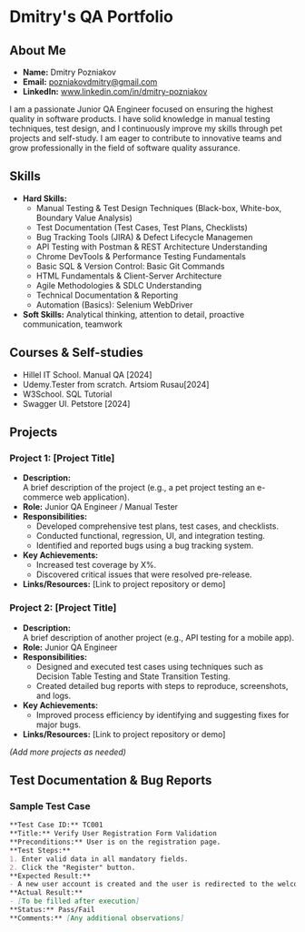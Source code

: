 # Dmitry's QA Portfolio

## About Me
- **Name:** Dmitry Pozniakov
- **Email:** pozniakovdmitry@gmail.com
- **LinkedIn:** www.linkedin.com/in/dmitry-pozniakov

I am a passionate Junior QA Engineer focused on ensuring the highest quality in software products. I have solid knowledge in manual testing techniques, test design, and I continuously improve my skills through pet projects and self-study. I am eager to contribute to innovative teams and grow professionally in the field of software quality assurance.

## Skills
- **Hard Skills:**
  - Manual Testing & Test Design Techniques (Black-box, White-box, Boundary Value Analysis) 
  - Test Documentation (Test Cases, Test Plans, Checklists) 
  - Bug Tracking Tools (JIRA) & Defect Lifecycle Managemen
  - API Testing with Postman & REST Architecture Understanding 
  - Chrome DevTools & Performance Testing Fundamentals 
  - Basic SQL & Version Control: Basic Git Commands
  - HTML Fundamentals & Client-Server Architecture
  - Agile Methodologies & SDLC Understanding 
  - Technical Documentation & Reporting
  - Automation (Basics): Selenium WebDriver
- **Soft Skills:** Analytical thinking, attention to detail, proactive communication, teamwork

## Courses & Self-studies
- Hillel IT School. Manual QA [2024]
- Udemy.Tester from scratch. Artsiom Rusau[2024]
- W3School. SQL Tutorial
- Swagger UI. Petstore [2024]

## Projects
### Project 1: [Project Title]
- **Description:**  
  A brief description of the project (e.g., a pet project testing an e-commerce web application).  
- **Role:** Junior QA Engineer / Manual Tester
- **Responsibilities:**
  - Developed comprehensive test plans, test cases, and checklists.
  - Conducted functional, regression, UI, and integration testing.
  - Identified and reported bugs using a bug tracking system.
- **Key Achievements:**
  - Increased test coverage by X%.
  - Discovered critical issues that were resolved pre-release.
- **Links/Resources:** [Link to project repository or demo]

### Project 2: [Project Title]
- **Description:**  
  A brief description of another project (e.g., API testing for a mobile app).
- **Role:** Junior QA Engineer
- **Responsibilities:**
  - Designed and executed test cases using techniques such as Decision Table Testing and State Transition Testing.
  - Created detailed bug reports with steps to reproduce, screenshots, and logs.
- **Key Achievements:**
  - Improved process efficiency by identifying and suggesting fixes for major bugs.
- **Links/Resources:** [Link to project repository or demo]

*(Add more projects as needed)*

## Test Documentation & Bug Reports

### Sample Test Case
```markdown
**Test Case ID:** TC001  
**Title:** Verify User Registration Form Validation  
**Preconditions:** User is on the registration page.  
**Test Steps:**
1. Enter valid data in all mandatory fields.
2. Click the "Register" button.
**Expected Result:**  
- A new user account is created and the user is redirected to the welcome page.
**Actual Result:**  
- [To be filled after execution]
**Status:** Pass/Fail  
**Comments:** [Any additional observations]
